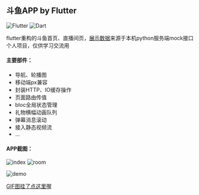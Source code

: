 ## 斗鱼APP by Flutter
![Flutter](https://img.shields.io/badge/Flutter-1.7.8%2Bhotfix.3-5bc7f8.svg) ![Dart](https://img.shields.io/badge/Dart-2.4.0%2B-00B4AB.svg) 

flutter重构的斗鱼首页、直播间页，[展示数据](https://github.com/yukilzw/factory/blob/master/py/tornado/flutter_data.py)来源于本机python服务端mock接口<br/>
个人项目，仅供学习交流用

#### 主要部件：

- 导航、轮播图
- 移动端px兼容
- 封装HTTP、IO缓存操作
- 页面路由传值
- bloc全局状态管理
- 礼物横幅动画队列
- 弹幕消息滚动
- 接入静态视频流
- ...

#### APP截图：

![index](http://r.photo.store.qq.com/psb?/V14dALyK4PrHuj/CPfViSUz3ImxkEc2wRirxlUk0BskWCaYihpKFPl..7A!/r/dL8AAAAAAAAA) ![room](http://r.photo.store.qq.com/psb?/V14dALyK4PrHuj/EZdwlgw7YkLSA6D17k4SRRlIAFjOOS9c9.iMbJWBNU4!/r/dL8AAAAAAAAA)

![demo](http://m.qpic.cn/psb?/V14dALyK4PrHuj/voQYn8uck8HBVn8JAYRS9nvsk*hkWvY15Me1umKTsrw!/b/dLgAAAAAAAAA)

[GIF图挂了点这里喔](http://m.qpic.cn/psb?/V14dALyK4PrHuj/voQYn8uck8HBVn8JAYRS9nvsk*hkWvY15Me1umKTsrw!/b/dLgAAAAAAAAA)
